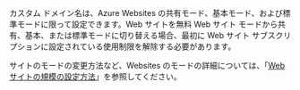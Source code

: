 ﻿カスタム ドメイン名は、Azure Websites の共有モード、基本モード、および標準モードに限って設定できます。Web サイトを無料 Web サイト モードから共有、基本、または標準モードに切り替える場合、最初に Web サイト サブスクリプションに設定されている使用制限を解除する必要があります。 

サイトのモードの変更方法など、Websites のモードの詳細については、「[Web サイトの規模の設定方法](/ja-jp/documentation/articles/web-sites-scale/)」を参照してください。

